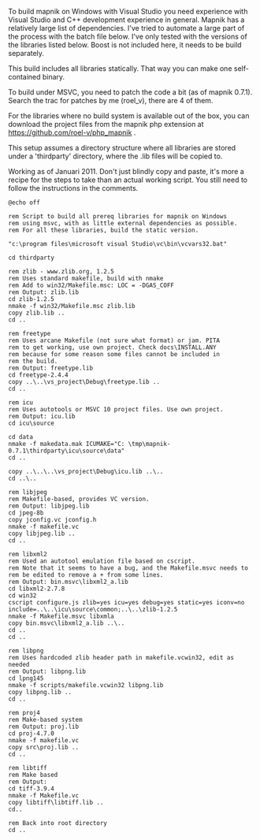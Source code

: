 <!-- Name: BuildingOnWindows -->
<!-- Version: 1 -->
<!-- Last-Modified: 2011/02/23 14:19:34 -->
<!-- Author: roel_v -->
To build mapnik on Windows with Visual Studio you need experience with Visual Studio and C++ development experience in general. Mapnik has a relatively large list of dependencies. I've tried to automate a large part of the process with the batch file below. I've only tested with the versions of the libraries listed below. Boost is not included here, it needs to be build separately.

This build includes all libraries statically. That way you can make one self-contained binary.

To build under MSVC, you need to patch the code a bit (as of mapnik 0.7.1). Search the trac for patches by me (roel_v), there are 4 of them.

For the libraries where no build system is available out of the box, you can download the project files from the mapnik php extension at https://github.com/roel-v/php_mapnik .

This setup assumes a directory structure where all libraries are stored under a 'thirdparty' directory, where the .lib files will be copied to.

Working as of Januari 2011. Don't just blindly copy and paste, it's more a recipe for the steps to take than an actual working script. You still need to follow the instructions in the comments.




    @echo off
    
    rem Script to build all prereq libraries for mapnik on Windows
    rem using msvc, with as little external dependencies as possible.
    rem For all these libraries, build the static version.
    
    "c:\program files\microsoft visual Studio\vc\bin\vcvars32.bat"
    
    cd thirdparty
    
    rem zlib - www.zlib.org, 1.2.5
    rem Uses standard makefile, build with nmake
    rem Add to win32/Makefile.msc: LOC = -DGAS_COFF
    rem Output: zlib.lib
    cd zlib-1.2.5
    nmake -f win32/Makefile.msc zlib.lib
    copy zlib.lib ..
    cd ..
    
    rem freetype
    rem Uses arcane Makefile (not sure what format) or jam. PITA
    rem to get working, use own project. Check docs\INSTALL.ANY
    rem because for some reason some files cannot be included in
    rem the build.
    rem Output: freetype.lib
    cd freetype-2.4.4
    copy ..\..\vs_project\Debug\freetype.lib ..
    cd ..
    
    rem icu
    rem Uses autotools or MSVC 10 project files. Use own project.
    rem Output: icu.lib
    cd icu\source
    
    cd data
    nmake -f makedata.mak ICUMAKE="C: \tmp\mapnik-0.7.1\thirdparty\icu\source\data"
    cd ..
    
    copy ..\..\..\vs_project\Debug\icu.lib ..\..
    cd ..\..
    
    rem libjpeg
    rem Makefile-based, provides VC version.
    rem Output: libjpeg.lib
    cd jpeg-8b
    copy jconfig.vc jconfig.h
    nmake -f makefile.vc
    copy libjpeg.lib ..
    cd ..
    
    rem libxml2
    rem Used an autotool emulation file based on cscript.
    rem Note that it seems to have a bug, and the Makefile.msvc needs to
    rem be edited to remove a + from some lines.
    rem Output: bin.msvc\libxml2_a.lib
    cd libxml2-2.7.8
    cd win32
    cscript configure.js zlib=yes icu=yes debug=yes static=yes iconv=no include=..\..\icu\source\common;..\..\zlib-1.2.5
    nmake -f Makefile.msvc libxmla
    copy bin.msvc\libxml2_a.lib ..\..
    cd ..
    cd ..
    
    rem libpng
    rem Uses hardcoded zlib header path in makefile.vcwin32, edit as needed
    rem Output: libpng.lib
    cd lpng145
    nmake -f scripts/makefile.vcwin32 libpng.lib
    copy libpng.lib ..
    cd ..
    
    rem proj4
    rem Make-based system
    rem Output: proj.lib
    cd proj-4.7.0
    nmake -f makefile.vc
    copy src\proj.lib ..
    cd ..
    
    rem libtiff
    rem Make based
    rem Output:
    cd tiff-3.9.4
    nmake -f Makefile.vc
    copy libtiff\libtiff.lib ..
    cd..
    
    rem Back into root directory
    cd ..
    
